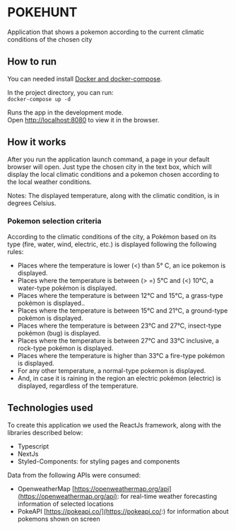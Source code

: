 # POKEHUNT
Application that shows a pokemon according to the current climatic conditions of the chosen city

## How to run

You can needed install [Docker and docker-compose](https://www.docker.com/).

In the project directory, you can run:<br>
 `docker-compose up -d`


Runs the app in the development mode.<br>
Open [http://localhost:8080](http://localhost:8080) to view it in the browser.

## How it works
After you run the application launch command, a page in your default browser will open. Just type the chosen city in the text box, which will display the local climatic conditions and a pokemon chosen according to the local weather conditions.

Notes: The displayed temperature, along with the climatic condition, is in degrees Celsius.

### Pokemon selection criteria
According to the climatic conditions of the city, a Pokémon based on its type (fire, water, wind, electric, etc.) is displayed following the following rules:

* Places where the temperature is lower (<) than 5° C, an ice pokemon is displayed.
* Places where the temperature is between (> =) 5°C and (<) 10°C, a water-type pokémon is displayed.
* Places where the temperature is between 12°C and 15°C, a grass-type pokémon is displayed..
* Places where the temperature is between 15°C and 21°C, a ground-type pokémon is displayed.
* Places where the temperature is between 23°C and 27°C, insect-type pokémon (bug) is displayed.
* Places where the temperature is between 27°C and 33°C inclusive, a rock-type pokémon is displayed.
* Places where the temperature is higher than 33°C a fire-type pokémon is displayed.
* For any other temperature, a normal-type pokemon is displayed.
* And, in case it is raining in the region an electric pokémon (electric) is displayed, regardless of the temperature.

## Technologies used
To create this application we used the ReactJs framework, along with the libraries described below:

* Typescript
* NextJs
* Styled-Components: for styling pages and components


Data from the following APIs were consumed:

* OpenweatherMap [https://openweathermap.org/api](https://openweathermap.org/api): for real-time weather forecasting information of selected locations
* PokeAPI [https://pokeapi.co/](https://pokeapi.co/:) for information about pokemons shown on screen
